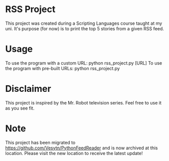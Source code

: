 # RSS Project
This project was created during a Scripting Languages course taught at my uni. It's purpose (for now) is to print the top 5 stories from a given RSS feed.

# Usage
To use the program with a custom URL: python rss_project.py [URL]
To use the program with pre-built URLs: python rss_project.py

# Disclaimer
This project is inspired by the Mr. Robot television series. Feel free to use it as you see fit.

# Note
This project has been migrated to https://github.com/Vesytn/PythonFeedReader and is now archived at this location. Please visit the new location to receive the latest update!
